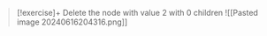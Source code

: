 
> [!exercise]+ Delete the node with value 2 with 0 children
> ![[Pasted image 20240616204316.png]]

